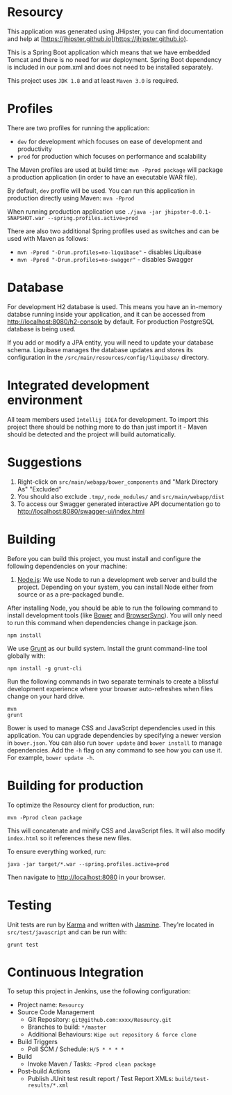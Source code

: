 # Resourcy

This application was generated using JHipster, you can find documentation and help at [https://jhipster.github.io](https://jhipster.github.io).

This is a Spring Boot application which means that we have embedded Tomcat and there is no need for war deployment. Spring Boot dependency is included in our pom.xml and does not need to be installed separately.

This project uses `JDK 1.8` and at least `Maven 3.0` is required.

# Profiles

There are two profiles for running the application:
* `dev` for development which focuses on ease of development and productivity
* `prod` for production which focuses on performance and scalability

The Maven profiles are used at build time: `mvn -Pprod package` will package a production application (in order to have an executable WAR file).

By default, `dev` profile will be used. You can run this application in production directly using Maven: `mvn -Pprod`

When running production application use `./java -jar jhipster-0.0.1-SNAPSHOT.war --spring.profiles.active=prod`

There are also two additional Spring profiles used as switches and can be used with Maven as follows:
* `mvn -Pprod "-Drun.profiles=no-liquibase"` - disables Liquibase
* `mvn -Pprod "-Drun.profiles=no-swagger"` - disables Swagger

# Database

For development H2 database is used. This means you have an in-memory databse running inside your application, and it can be accessed from [http://localhost:8080/h2-console](http://localhost:8080/h2-console) by default. For production PostgreSQL database is being used.

If you add or modify a JPA entity, you will need to update your database schema. Liquibase manages the database updates and stores its configuration in the `/src/main/resources/config/liquibase/` directory.

# Integrated development environment

All team members used `Intellij IDEA` for development. To import this project there should be nothing more to do than just import it - Maven should be detected and the project will build automatically.

# Suggestions

1. Right-click on `src/main/webapp/bower_components` and "Mark Directory As" "Excluded"
2. You should also exclude `.tmp/`, `node_modules/` and `src/main/webapp/dist`
3. To access our Swagger generated interactive API documentation go to [http://localhost:8080/swagger-ui/index.html](http://localhost:8080/swagger-ui/index.html)

# Building

Before you can build this project, you must install and configure the following dependencies on your machine:

1. [Node.js][]: We use Node to run a development web server and build the project.
   Depending on your system, you can install Node either from source or as a pre-packaged bundle.

After installing Node, you should be able to run the following command to install development tools (like
[Bower][] and [BrowserSync][]). You will only need to run this command when dependencies change in package.json.

    npm install

We use [Grunt][] as our build system. Install the grunt command-line tool globally with:

    npm install -g grunt-cli

Run the following commands in two separate terminals to create a blissful development experience where your browser
auto-refreshes when files change on your hard drive.

    mvn
    grunt

Bower is used to manage CSS and JavaScript dependencies used in this application. You can upgrade dependencies by
specifying a newer version in `bower.json`. You can also run `bower update` and `bower install` to manage dependencies.
Add the `-h` flag on any command to see how you can use it. For example, `bower update -h`.

# Building for production

To optimize the Resourcy client for production, run:

    mvn -Pprod clean package

This will concatenate and minify CSS and JavaScript files. It will also modify `index.html` so it references
these new files.

To ensure everything worked, run:

    java -jar target/*.war --spring.profiles.active=prod

Then navigate to [http://localhost:8080](http://localhost:8080) in your browser.

# Testing

Unit tests are run by [Karma][] and written with [Jasmine][]. They're located in `src/test/javascript` and can be run with:

    grunt test



# Continuous Integration

To setup this project in Jenkins, use the following configuration:

* Project name: `Resourcy`
* Source Code Management
    * Git Repository: `git@github.com:xxxx/Resourcy.git`
    * Branches to build: `*/master`
    * Additional Behaviours: `Wipe out repository & force clone`
* Build Triggers
    * Poll SCM / Schedule: `H/5 * * * *`
* Build
    * Invoke Maven / Tasks: `-Pprod clean package`
* Post-build Actions
    * Publish JUnit test result report / Test Report XMLs: `build/test-results/*.xml`

[JHipster]: https://jhipster.github.io/
[Node.js]: https://nodejs.org/
[Bower]: http://bower.io/
[Grunt]: http://gruntjs.com/
[BrowserSync]: http://www.browsersync.io/
[Karma]: http://karma-runner.github.io/
[Jasmine]: http://jasmine.github.io/2.0/introduction.html
[Protractor]: https://angular.github.io/protractor/
